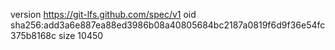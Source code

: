 version https://git-lfs.github.com/spec/v1
oid sha256:add3a6e887ea88ed3986b08a40805684bc2187a0819f6d9f36e54fc375b8168c
size 10450
